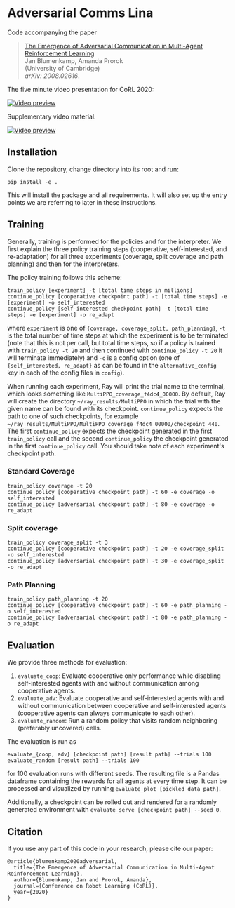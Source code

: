 # Adversarial Comms Lina
Code accompanying the paper
> [The Emergence of Adversarial Communication in Multi-Agent Reinforcement Learning](https://arxiv.org/abs/2008.02616)\
> Jan Blumenkamp, Amanda Prorok\
> (University of Cambridge)\
> _arXiv: 2008.02616_.

The five minute video presentation for CoRL 2020:

[![Video preview](https://img.youtube.com/vi/SUDkRaj4FAI/0.jpg)](https://www.youtube.com/watch?v=SUDkRaj4FAI)

Supplementary video material:

[![Video preview](https://img.youtube.com/vi/o1Nq9XoSU6U/0.jpg)](https://www.youtube.com/watch?v=o1Nq9XoSU6U)

## Installation
Clone the repository, change directory into its root and run:
```
pip install -e .
```
This will install the package and all requirements. It will also set up the entry points we are referring to later in these instructions.

## Training
Generally, training is performed for the policies and for the interpreter. We first explain the three policy training steps (cooperative, self-interested, and re-adaptation) for all three experiments (coverage, split coverage and path planning) and then for the interpreters.

The policy training follows this scheme:
```
train_policy [experiment] -t [total time steps in millions]
continue_policy [cooperative checkpoint path] -t [total time steps] -e [experiment] -o self_interested
continue_policy [self-interested checkpoint path] -t [total time steps] -e [experiment] -o re_adapt
```
where `experiment` is one of `{coverage, coverage_split, path_planning}`, `-t` is the total number of time steps at which the experiment is to be terminated (note that this is not per call, but total time steps, so if a policy is trained with `train_policy -t 20` and then continued with `continue_policy -t 20` it will terminate immediately) and `-o` is a config option (one of `{self_interested, re_adapt}` as can be found in the `alternative_config` key in each of the config files in `config`).

When running each experiment, Ray will print the trial name to the terminal, which looks something like `MultiPPO_coverage_f4dc4_00000`. By default, Ray will create the directory `~/ray_results/MultiPPO` in which the trial with the given name can be found with its checkpoint. `continue_policy` expects the path to one of such checkpoints, for example `~/ray_results/MultiPPO/MultiPPO_coverage_f4dc4_00000/checkpoint_440`. The first `continue_policy` expects the checkpoint generated in the first `train_policy` call and the second `continue_policy` the checkpoint generated in the first `continue_policy` call. You should take note of each experiment's checkpoint path.

### Standard Coverage
```
train_policy coverage -t 20
continue_policy [cooperative checkpoint path] -t 60 -e coverage -o self_interested
continue_policy [adversarial checkpoint path] -t 80 -e coverage -o re_adapt
```

### Split coverage
```
train_policy coverage_split -t 3
continue_policy [cooperative checkpoint path] -t 20 -e coverage_split -o self_interested
continue_policy [adversarial checkpoint path] -t 30 -e coverage_split -o re_adapt
```

### Path Planning
```
train_policy path_planning -t 20
continue_policy [cooperative checkpoint path] -t 60 -e path_planning -o self_interested
continue_policy [adversarial checkpoint path] -t 80 -e path_planning -o re_adapt
```

## Evaluation
We provide three methods for evaluation:

1) `evaluate_coop`: Evaluate cooperative only performance while disabling self-interested agents with and without communication among cooperative agents.
2) `evaluate_adv`: Evaluate cooperative and self-interested agents with and without communication between cooperative and self-interested agents (cooperative agents can always communicate to each other).
3) `evaluate_random`: Run a random policy that visits random neighboring (preferably uncovered) cells.

The evaluation is run as
```
evaluate_{coop, adv} [checkpoint path] [result path] --trials 100
evaluate_random [result path] --trials 100
```
for 100 evaluation runs with different seeds. The resulting file is a Pandas dataframe containing the rewards for all agents at every time step. It can be processed and visualized by running `evaluate_plot [pickled data path]`.

Additionally, a checkpoint can be rolled out and rendered for a randomly generated environment with `evaluate_serve [checkpoint_path] --seed 0`. 

## Citation
If you use any part of this code in your research, please cite our paper:
```
@article{blumenkamp2020adversarial,
  title={The Emergence of Adversarial Communication in Multi-Agent Reinforcement Learning},
  author={Blumenkamp, Jan and Prorok, Amanda},
  journal={Conference on Robot Learning (CoRL)},
  year={2020}
}
```
